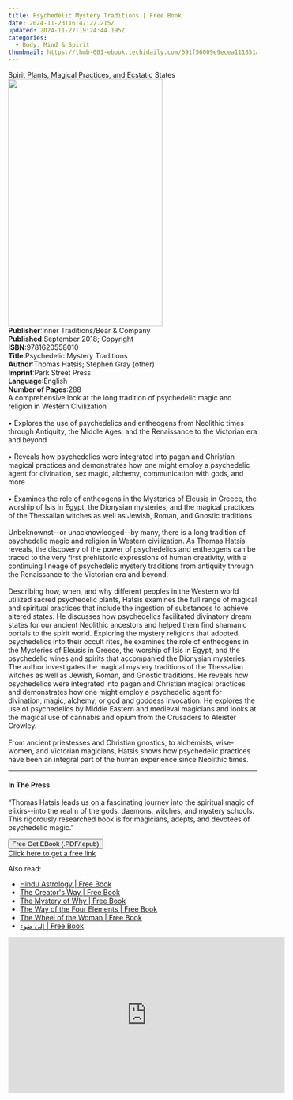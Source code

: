```yaml
---
title: Psychedelic Mystery Traditions | Free Book
date: 2024-11-23T16:47:22.215Z
updated: 2024-11-27T19:24:44.195Z
categories:
  - Body, Mind & Spirit
thumbnail: https://thmb-001-ebook.techidaily.com/691f56009e9ecea111851a27ccd197c293786765482951d51142c591ff8aad68.jpg
---
```

<main id="book-container">
  <div class="flex flex-col">
    <div class="book-brief flex-1 py-6 px-4 sm:p-6 md:py-10 md:px-8">
      <!-- brief-->
      <div class="book-brief-main">
        Spirit Plants, Magical Practices, and Ecstatic States
      </div>
    </div>
    <div
      class="book-meta-info flex-1 grid gap-4 col-start-1 col-end-3 row-start-1 sm:mb-6 sm:grid-cols-4 lg:gap-6 lg:col-start-2 lg:row-end-6 lg:row-span-6 lg:mb-0"
    >
      <div
        class="book-meta-info-left place-content-center mt-4 p-4 text-sm leading-6 col-start-2 col-span-2 dark:text-slate-400"
      >
        <img
          class="w-full h-500 object-cover rounded-lg sm:h-255 sm:col-span-2 lg:col-span-full"
          src="https://img-001-ebook.techidaily.com/cbcdc31989dc8c6916a35d5c5b7e9dfd7ea105570f380b3674922a4f5454114e.jpg"
          alt=""
          width="312"
          height="500"
        />
      </div>
      <div
        class="book-meta-info-right mt-2 col-start-1 row-start-2 col-span-3 self-center"
      >
        <!-- meta data  -->
        <div class="flex flex-col px-4 md:px-8">
          <div class="flex-1">
            <strong>Publisher</strong>:<span class="px-2"
              >Inner Traditions/Bear &amp; Company</span
            >
          </div>
          <div class="flex-1">
            <strong>Published</strong>:<span class="px-2"
              >September 2018; Copyright</span
            >
          </div>
          <div class="flex-1">
            <strong>ISBN</strong>:<span class="px-2">9781620558010</span>
          </div>
          <div class="flex-1">
            <strong>Title</strong>:<span class="px-2"
              >Psychedelic Mystery Traditions</span
            >
          </div>
          <div class="flex-1">
            <strong>Author</strong>:<span class="px-2"
              >Thomas Hatsis; Stephen Gray (other)</span
            >
          </div>
          <div class="flex-1">
            <strong>Imprint</strong>:<span class="px-2">Park Street Press</span>
          </div>
          <div class="flex-1">
            <strong>Language</strong>:<span class="px-2">English</span>
          </div>
          <div class="flex-1">
            <strong>Number of Pages</strong>:<span class="px-2">288</span>
          </div>
        </div>
      </div>
    </div>
    <div class="book-description flex-1 py-6 px-4 sm:p-6 md:py-10 md:px-8">
      <div class="book-description-main">
        <div accordion-content="" id="description">
          A comprehensive look at the long tradition of psychedelic magic and
          religion in Western Civilization <br /><br />• Explores the use of
          psychedelics and entheogens from Neolithic times through Antiquity,
          the Middle Ages, and the Renaissance to the Victorian era and beyond
          <br /><br />• Reveals how psychedelics were integrated into pagan and
          Christian magical practices and demonstrates how one might employ a
          psychedelic agent for divination, sex magic, alchemy, communication
          with gods, and more <br /><br />• Examines the role of entheogens in
          the Mysteries of Eleusis in Greece, the worship of Isis in Egypt, the
          Dionysian mysteries, and the magical practices of the Thessalian
          witches as well as Jewish, Roman, and Gnostic traditions
          <br /><br />Unbeknownst--or unacknowledged--by many, there is a long
          tradition of psychedelic magic and religion in Western civilization.
          As Thomas Hatsis reveals, the discovery of the power of psychedelics
          and entheogens can be traced to the very first prehistoric expressions
          of human creativity, with a continuing lineage of psychedelic mystery
          traditions from antiquity through the Renaissance to the Victorian era
          and beyond. <br /><br />Describing how, when, and why different
          peoples in the Western world utilized sacred psychedelic plants,
          Hatsis examines the full range of magical and spiritual practices that
          include the ingestion of substances to achieve altered states. He
          discusses how psychedelics facilitated divinatory dream states for our
          ancient Neolithic ancestors and helped them find shamanic portals to
          the spirit world. Exploring the mystery religions that adopted
          psychedelics into their occult rites, he examines the role of
          entheogens in the Mysteries of Eleusis in Greece, the worship of Isis
          in Egypt, and the psychedelic wines and spirits that accompanied the
          Dionysian mysteries. The author investigates the magical mystery
          traditions of the Thessalian witches as well as Jewish, Roman, and
          Gnostic traditions. He reveals how psychedelics were integrated into
          pagan and Christian magical practices and demonstrates how one might
          employ a psychedelic agent for divination, magic, alchemy, or god and
          goddess invocation. He explores the use of psychedelics by Middle
          Eastern and medieval magicians and looks at the magical use of
          cannabis and opium from the Crusaders to Aleister Crowley.
          <br /><br />From ancient priestesses and Christian gnostics, to
          alchemists, wise-women, and Victorian magicians, Hatsis shows how
          psychedelic practices have been an integral part of the human
          experience since Neolithic times.
        </div>
        <div class="accordion-fader"></div>
      </div>
    </div>
    <div class="book-excerpts flex-1 py-6 px-4 sm:p-6 md:py-10 md:px-8">
      <!-- excerpts-->
      <div class="book-excerpts-main">
        <hr />
        <h4 class="placeholder placeholder-heading">
          <span>In The Press</span>
        </h4>
        <p>
          “Thomas Hatsis leads us on a fascinating journey into the spiritual
          magic of elixirs--into the realm of the gods, daemons, witches, and
          mystery schools. This rigorously researched book is for magicians,
          adepts, and devotees of psychedelic magic.”
        </p>
      </div>
    </div>
    <div
      class="book-about-author flex-1 py-6 px-4 sm:p-6 md:py-10 md:px-8"
    ></div>
    <div class="book-free-get flex-1 py-6 px-4 sm:p-6 md:py-10 md:px-8">
      <button
        id="btn-free-get"
        class="bg-blue-500 hover:bg-blue-700 text-white font-bold py-2 px-4 rounded"
      >
        Free Get EBook (.PDF/.epub)
      </button>
      <div id="countdown-display" class="px-2 text-lg mt-2"></div>
      <a
        id="free-link"
        class="hidden bg-blue-500 hover:bg-blue-700 text-white font-bold py-2 px-4 rounded"
        href="https://www.ebooks.com/en-us/book/96028126/psychedelic-mystery-traditions/thomas-hatsis/"
        target="_blank"
        >Click here to get a free link</a
      >
    </div>
    <script>
      let countdownTime = 0;
      let countdownInterval = null;
      document
        .getElementById('btn-free-get')
        .addEventListener('click', startCountdown);
      function startCountdown() {
        countdownTime = new Date().getTime() + 60000 * 3;
        countdownInterval = setInterval(updateCountdown, 1000);
        document.getElementById('btn-free-get').disabled = true;
        document
          .getElementById('btn-free-get')
          .classList.add('bg-gray-500', 'cursor-not-allowed');
      }
      function updateCountdown() {
        let currentTime = new Date().getTime();
        let timeLeft = countdownTime - currentTime;
        let secondsLeft = Math.floor(timeLeft / 1000);
        document.getElementById('countdown-display').innerHTML =
          `Remaining time: ${secondsLeft} seconds.`;
        if (secondsLeft <= 0) {
          clearInterval(countdownInterval);
          document.getElementById('btn-free-get').classList.add('hidden');
          document.getElementById('free-link').classList.remove('hidden');
          document.getElementById('countdown-display').innerHTML = '';
        }
      }
    </script>
  </div>
</main>

<ins class="adsbygoogle"
      style="display:block"
      data-ad-client="ca-pub-7571918770474297"
      data-ad-slot="8358498916"
      data-ad-format="auto"
      data-full-width-responsive="true"></ins>
    

<span class="atpl-alsoreadstyle">Also read:</span>
<div><ul>
<li><a href="https://novels-ebooks.techidaily.com/211326677-9781913738143-hindu-astrology/"><u>Hindu Astrology | Free Book</u></a></li>
<li><a href="https://novels-ebooks.techidaily.com/211323722-9798885832991-the-creators-way/"><u>The Creator's Way | Free Book</u></a></li>
<li><a href="https://novels-ebooks.techidaily.com/211323725-9798869329486-the-mystery-of-why/"><u>The Mystery of Why | Free Book</u></a></li>
<li><a href="https://novels-ebooks.techidaily.com/211323805-9781801521598-the-way-of-the-four-elements/"><u>The Way of the Four Elements | Free Book</u></a></li>
<li><a href="https://novels-ebooks.techidaily.com/211323768-9798988311072-the-wheel-of-the-woman/"><u>The Wheel of the Woman | Free Book</u></a></li>
<li><a href="https://novels-ebooks.techidaily.com/211326331-9789948762560-il-doaa/"><u>إلى ضوء | Free Book</u></a></li>
</ul></div>

<!-- affiliate ads begin -->
<iframe width="560" height="315" src="https://www.youtube.com/embed/7JBG_O3Vnh4?si=lUO0fta6YPJ50qjg&autoplay=1" title="YouTube video player" frameborder="0" allow="accelerometer; autoplay; clipboard-write; encrypted-media; gyroscope; picture-in-picture; web-share" referrerpolicy="strict-origin-when-cross-origin" allowfullscreen></iframe>
<!-- affiliate ads end -->

